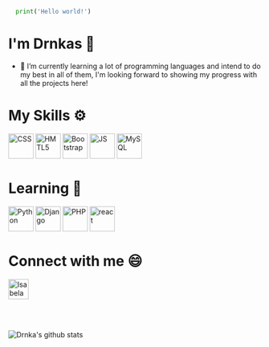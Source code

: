 ```python
  print('Hello world!')
```
  
# I'm Drnkas 🖤
- 🌱 I’m currently learning a lot of programming languages and intend to do my best in all of them, I'm looking forward to showing my progress with all the projects here!

# My Skills ⚙

<img src="https://cdn.jsdelivr.net/gh/devicons/devicon/icons/css3/css3-plain-wordmark.svg" alt="CSS" width="50" height="50" style="max-width:100%;"></img>
<img src="https://cdn.jsdelivr.net/gh/devicons/devicon/icons/html5/html5-plain-wordmark.svg" alt="HMTL5" width="50" height="50" style="max-width:100%;"></img>
<img src="https://cdn.jsdelivr.net/gh/devicons/devicon/icons/bootstrap/bootstrap-plain-wordmark.svg" alt="Bootstrap" width="50" height="50" style="max-width:100%;"/>
<img src="https://cdn.jsdelivr.net/gh/devicons/devicon/icons/javascript/javascript-plain.svg" alt="JS" width="50" height="50" style="max-width:100%;"></img>
<img src="https://cdn.jsdelivr.net/gh/devicons/devicon/icons/mysql/mysql-plain-wordmark.svg" alt="MySQL" width="50" height="50" style="max-width:100%;"></img>

# Learning 📖
<img src="https://cdn.jsdelivr.net/gh/devicons/devicon/icons/python/python-plain-wordmark.svg" alt="Python" width="50" height="50" style="max-width:100%;"></img>
<img src="https://cdn.jsdelivr.net/gh/devicons/devicon/icons/django/django-original.svg" alt="Django" width="50" height="50" style="max-width:100%;"></img>
<img src="https://cdn.jsdelivr.net/gh/devicons/devicon/icons/php/php-plain.svg" alt="PHP" width="50" height="50" style="max-width:100%;"></img>
<img src="https://cdn.jsdelivr.net/gh/devicons/devicon/icons/react/react-original.svg" alt="react" width="50" height="50" style="max-width:100%;" />



# Connect with me 😄

<a href="https://www.linkedin.com/in/isabela-dranka-ab156a89/" target="_blank">
<img align="center" alt="Isabela Dranka Linkedin" height="40" width="40" src="https://cdn.jsdelivr.net/gh/devicons/devicon/icons/linkedin/linkedin-original.svg" style="max-width:100%;"></a>

<br><br>
        
![Drnka's github stats](https://github-readme-stats.vercel.app/api?username=Drnka&show_icons=true&count_private=true&theme=tokyonight)
